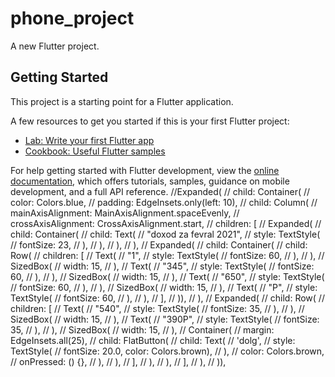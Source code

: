 # phone_project

A new Flutter project.

## Getting Started

This project is a starting point for a Flutter application.

A few resources to get you started if this is your first Flutter project:

- [Lab: Write your first Flutter app](https://docs.flutter.dev/get-started/codelab)
- [Cookbook: Useful Flutter samples](https://docs.flutter.dev/cookbook)

For help getting started with Flutter development, view the
[online documentation](https://docs.flutter.dev/), which offers tutorials,
samples, guidance on mobile development, and a full API reference.
//Expanded(
// child: Container(
// color: Colors.blue,
// padding: EdgeInsets.only(left: 10),
// child: Column(
// mainAxisAlignment: MainAxisAlignment.spaceEvenly,
// crossAxisAlignment: CrossAxisAlignment.start,
// children: [
// Expanded(
// child: Container(
// child: Text(
// "doxod za fevral 2021",
// style: TextStyle(
// fontSize: 23,
// ),
// ),
// ),
// ),
// Expanded(
// child: Container(
// child: Row(
// children: [
// Text(
// "1",
// style: TextStyle(
// fontSize: 60,
// ),
// ),
// SizedBox(
// width: 15,
// ),
// Text(
// "345",
// style: TextStyle(
// fontSize: 60,
// ),
// ),
// SizedBox(
// width: 15,
// ),
// Text(
// "650",
// style: TextStyle(
// fontSize: 60,
// ),
// ),
// SizedBox(
// width: 15,
// ),
// Text(
// "P",
// style: TextStyle(
// fontSize: 60,
// ),
// ),
// ],
// )),
// ),
// Expanded(
// child: Row(
// children: [
// Text(
// "540",
// style: TextStyle(
// fontSize: 35,
// ),
// ),
// SizedBox(
// width: 15,
// ),
// Text(
// "390P",
// style: TextStyle(
// fontSize: 35,
// ),
// ),
// SizedBox(
// width: 15,
// ),
// Container(
// margin: EdgeInsets.all(25),
// child: FlatButton(
// child: Text(
// 'dolg',
// style: TextStyle(
// fontSize: 20.0, color: Colors.brown),
// ),
// color: Colors.brown,
// onPressed: () {},
// ),
// ),
// ],
// ),
// ),
// ],
// ),
// )),